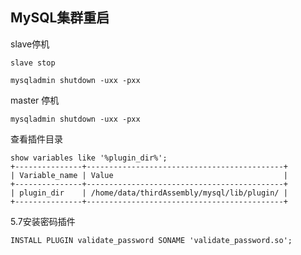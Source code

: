 ## MySQL集群重启

slave停机

```
slave stop

mysqladmin shutdown -uxx -pxx
```

master 停机

`mysqladmin shutdown -uxx -pxx`



查看插件目录

```
show variables like '%plugin_dir%';
+---------------+--------------------------------------------+
| Variable_name | Value                                      |
+---------------+--------------------------------------------+
| plugin_dir    | /home/data/thirdAssembly/mysql/lib/plugin/ |
+---------------+--------------------------------------------+
```



5.7安装密码插件

`INSTALL PLUGIN validate_password SONAME 'validate_password.so';`


